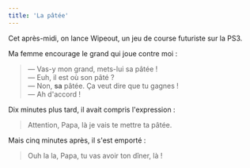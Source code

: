 ```yaml
---
title: 'La pâtée'
---
```


Cet après-midi, on lance Wipeout, un jeu de course futuriste sur la PS3.

<!-- more -->

Ma femme encourage le grand qui joue contre moi :

> — Vas-y mon grand, mets-lui sa pâtée !  
> — Euh, il est où son pâté ?  
> — Non, **sa** pâtée. Ça veut dire que tu gagnes !  
> — Ah d'accord !

Dix minutes plus tard, il avait compris l'expression :

> Attention, Papa, là je vais te mettre ta pâtée.

Mais cinq minutes après, il s'est emporté :

> Ouh la la, Papa, tu vas avoir ton dîner, là !

